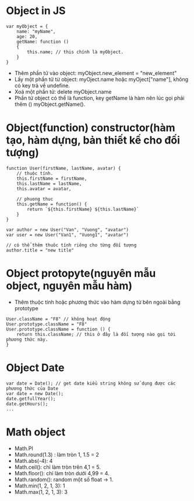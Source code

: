 # Object in JS
```
var myObject = {
    name: "myName",
    age: 20,
    getName: function ()
    {
        this.name; // this chính là myObject.
    }
}
```
+ Thêm phần tử vào object: myObject.new_element = "new_element"
+ Lấy một phần tử từ object: myOject.name hoặc myOject["name"], không có key trả về undefine.
+ Xoá một phần tử: delete myObject.name
+ Phần tử object có thể là function, key getName là hàm nên lúc gọi phải thêm () myObject.getName().

# Object(function) constructor(hàm tạo, hàm dựng, bản thiết kế cho đối tượng)
```
function User(firstName, lastName, avatar) {
    // thuộc tính.
    this.firstName = firstName,
    this.lastName = lastName,
    this.avatar = avatar,
    
    // phuong thuc
    this.getName = function() {
        return `${this.firstName} ${this.lastName}`
    }
}

var author = new User("Van", "Vuong", "avatar")
var user = new User("Van1", "Vuong1", "avatar")

// có thể thêm thuôc tính riêng cho từng đối tượng
author.title = "new title"
```

# Object protopyte(nguyên mẫu object, nguyên mẫu hàm)
+ Thêm thuộc tính hoặc phương thức vào hàm dựng từ bên ngoài bằng prototype

```
User.className = "F8" // không hoạt động
User.prototype.className = "F8"
User.prototype.className = function () {
    return this.className; // this ở đây là đối tượng nào gọi tới phương thức này.
}
```

# Object Date
```
var date = Date(); // get date kiểu string không sử dụng được các phương thức của Date
var date = new Date();
date.getfullYear();
date.getHours();
...
```
# Math object
+ Math.PI
+ Math.round(1.3) : làm tròn 1, 1.5 = 2
+ Math.abs(-4): 4
+ Math.ceil(): chỉ làm tròn trên 4,1 = 5.
+ Math.floor(): chỉ làm tròn dưới 4,99 = 4.
+ Math.random(): random một số float  -> 1.
+ Math.min(1, 2, 1, 3): 1
+ Math.max(1, 2, 1, 3): 3


